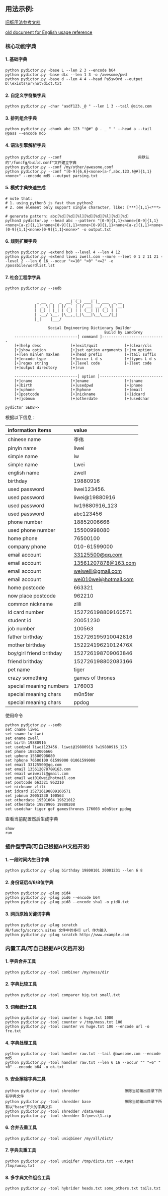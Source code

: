 ## 用法示例:
 [旧版用法参考文档](https://github.com/LandGrey/pydictor/blob/3c855fecd0274205edef461096db6cdc4c008777/README_CN.md)

 [old document for English usage reference](https://github.com/LandGrey/pydictor/blob/3c855fecd0274205edef461096db6cdc4c008777/README.md)

### 核心功能字典

#### 1. 基础字典
```
python pydictor.py -base L --len 2 3 --encode b64
python pydictor.py -base dLc --len 1 3 -o /awesome/pwd
python pydictor.py -base d --len 4 4 --head Pa5sw0rd --output D:\exists\or\not\dict.txt
```

#### 2. 自定义字符集字典
`python pydictor.py -char "asdf123._@ " --len 1 3 --tail @site.com`

#### 3. 排列组合字典
`python pydictor.py -chunk abc 123 "!@#" @ . _ " " --head a --tail @pass --encode md5`

#### 4. 语法引擎解析字典
```
python pydictor.py --conf                                  用默认的"/funcfg/build.conf"文件建立字典
python pydictor.py --conf /my/other/awesome.conf
python pydictor.py --conf "[0-9]{6,6}<none>[a-f,abc,123,!@#]{1,1}<none>" --encode md5 --output parsing.txt
```

#### 5. 模式字典快速生成

```
# note that: 
# 1. using python3 is fast than python2
# 2. one element only support single character, like: [***]{1,1}<***>

# generate pattern: abc[%d][%d][%l][%d][%d][%l][%d][%d]
python3 pydictor.py --head abc --pattern "[0-9]{1,1}<none>[0-9]{1,1}<none>[a-z]{1,1}<none>[0-9]{1,1}<none>[0-9]{1,1}<none>[a-z]{1,1}<none>[0-9]{1,1}<none>[0-9]{1,1}<none>" -o output.txt
```

#### 6. 规则扩展字典

```
python pydictor.py -extend bob --level 4 --len 4 12
python pydictor.py -extend liwei zwell.com --more --leet 0 1 2 11 21 --level 2 --len 6 16 --occur "<=10" ">0" "<=2" -o /possbile/wordlist.lst
```

#### 7. 社会工程学字典
`python pydictor.py --sedb`

```
                              _ _      _
              _ __  _   _  __| (_) ___| |_ ___  _ __
             | '_ \| | | |/ _` | |/ __| __/ _ \| '__|
             | |_) | |_| | (_| | | (__| || (_) | |
             | .__/ \__, |\__,_|_|\___|\__\___/|_|
             |_|    |___/                         

                   Social Engineering Dictionary Builder
                                            Build by LandGrey
    ----------------------------[ command ]----------------------------
    [+]help desc             [+]exit/quit            [+]clear/cls
    [+]show option           [+]set option arguments [+]rm option
    [+]len minlen maxlen     [+]head prefix          [+]tail suffix
    [+]encode type           [+]occur L d s          [+]types L d s
    [+]regex string          [+]level code           [+]leet code
    [+]output directory      [+]run

    ----------------------------[ option ]----------------------------
    [+]cname                 [+]ename                [+]sname
    [+]birth                 [+]usedpwd              [+]phone
    [+]uphone                [+]hphone               [+]email
    [+]postcode              [+]nickname             [+]idcard
    [+]jobnum                [+]otherdate            [+]usedchar

pydictor SEDB>>
```
根据以下信息：

| information items        | value                 |
| :----------------------- | :-------------------- |
| chinese name             | 李伟                    |
| pinyin name              | liwei                 |
| simple name              | lw                    |
| simple name              | Lwei                  |
| english name             | zwell                 |
| birthday                 | 19880916              |
| used password            | liwei123456.          |
| used password            | liwei@19880916        |
| used password            | lw19880916_123        |
| used password            | abc123456             |
| phone number             | 18852006666           |
| used phone number        | 15500998080           |
| home phone               | 76500100              |
| company phone            | 010-61599000          |
| email account            | 33125500@qq.com       |
| email account            | 13561207878@163.com   |
| email account            | weiweili@gmail.com    |
| email account            | wei010wei@hotmail.com |
| home postcode            | 663321                |
| now place postcode       | 962210                |
| common nickname          | zlili                 |
| id card number           | 152726198809160571    |
| student id               | 20051230              |
| job number               | 100563                |
| father birthday          | 152726195910042816    |
| mother birthday          | 15222419621012476X    |
| boy/girl friend brithday | 152726198709063846    |
| friend brithday          | 152726198802083166    |
| pet name                 | tiger                 |
| crazy something          | games of thrones      |
| special meaning numbers  | 176003                |
| special meaning chars    | m0n5ter               |
| special meaning chars    | ppdog                 |

使用命令
```
python pydictor.py --sedb
set cname liwei
set sname lw Lwei
set ename zwell
set birth 19880916
set usedpwd liwei123456. liwei@19880916 lw19880916_123
set phone 18852006666
set uphone 15500998080
set hphone 76500100 61599000 01061599000
set email 33125500@qq.com
set email 13561207878@163.com
set email weiweili@gmail.com
set email wei010wei@hotmail.com
set postcode 663321 962210
set nickname zlili
set idcard 152726198809160571
set jobnum 20051230 100563
set otherdate 19591004 19621012
set otherdate 19870906 19880208
set usedchar tiger gof gamesthrones 176003 m0n5ter ppdog
```
查看当前配置然后生成字典
```
show
run
```


### 插件型字典(可自己根据API文档开发)
#### 1. 一段时间内生日字典
`python pydictor.py -plug birthday 19800101 20001231 --len 6 8`

#### 2. 身份证后4/6/8位字典
```
python pydictor.py -plug pid4
python pydictor.py -plug pid6 --encode b64
python pydictor.py -plug pid8 --encode sha1 -o pid8.txt
```

#### 3. 网页原始关键词字典
```
python pydictor.py -plug scratch                             用/funcfg/scratch.sites 文件中的多行 url 作为输入
python pydictor.py -plug scratch http://www.example.com
```


### 内置工具(可自己根据API文档开发)
#### 1. 字典合并工具
`python pydictor.py -tool combiner /my/mess/dir`

#### 2. 字典比较工具
`python pydictor.py -tool comparer big.txt small.txt`

#### 3. 词频统计工具
```
python pydictor.py -tool counter s huge.txt 1000
python pydictor.py -tool counter v /tmp/mess.txt 100
python pydictor.py -tool counter vs huge.txt 100 --encode url -o fre.txt
```

#### 4. 字典处理工具
```
python pydictor.py -tool handler raw.txt --tail @awesome.com --encode md5
python pydictor.py -tool handler raw.txt --len 6 16 --occur "" "=6" "<0" --encode b64 -o ok.txt
```

#### 5. 安全擦除字典工具
```
python pydictor.py -tool shredder                    擦除当前输出目录下所有字典文件
python pydictor.py -tool shredder base 		         擦除当前输出目录下所有以"base"开头的字典文件
python pydictor.py -tool shredder /data/mess
python pydictor.py -tool shredder D:\mess\1.zip
```

#### 6. 合并去重工具
`python pydictor.py -tool uniqbiner /my/all/dict/`

#### 7. 字典去重工具
```
python pydictor.py -tool uniqifer /tmp/dicts.txt --output /tmp/uniq.txt
```

#### 8. 多字典文件组合工具

```
python pydictor.py -tool hybrider heads.txt some_others.txt tails.txt
```

